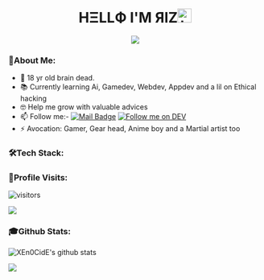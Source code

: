 ### <h1 align='center'> HΞLLФ I'M ЯIZ<img src="https://user-images.githubusercontent.com/1303154/88677602-1635ba80-d120-11ea-84d8-d263ba5fc3c0.gif" width="28px" alt="hi"></h1>
<p align='center'><img src="https://user-images.githubusercontent.com/73348960/108745603-ba67ce80-7554-11eb-8be8-1089870b1af1.gif"></p>

### 📌About Me:

- 🤪 18 yr old brain dead.
- 📚 Currently learning Ai, Gamedev, Webdev, Appdev and a lil on Ethical hacking
- 🤓 Help me grow with valuable advices
- 📫 Follow me:-
[![Mail Badge](https://img.shields.io/badge/-@uza.-e84393?style=for-the-badge&labelColor=e84393&logo=instagram&logoColor=black)](https://instagram.com/_uza._)
[![Follow me on DEV](https://img.shields.io/badge/dev.to-%2308090A.svg?&style=for-the-badge&logo=dev.to&logoColor=white&alt=devto)](https://dev.to/xen0cide)
- ⚡ Avocation: Gamer, Gear head, Anime boy and a Martial artist too

### 🛠️Tech Stack:

[](https://img.shields.io/badge/HTML5-E34F26?style=for-the-badge&logo=html5&logoColor=white)
[](https://img.shields.io/badge/CSS3-1572B6?style=for-the-badge&logo=css3&logoColor=white)
[](https://img.shields.io/badge/MySQL-00000F?style=for-the-badge&logo=mysql&logoColor=white)
[](https://img.shields.io/badge/Python-3776AB?style=for-the-badge&logo=python&logoColor=white)
[](https://img.shields.io/badge/JavaScript-F7DF1E?style=for-the-badge&logo=javascript&logoColor=black)
[](https://img.shields.io/badge/Django-092E20?style=for-the-badge&logo=django&logoColor=white)
[](https://img.shields.io/badge/PowerShell-5391FE?style=for-the-badge&logo=PowerShell&logoColor=white)
[](https://img.shields.io/badge/Node.js-43853D?style=for-the-badge&logo=node.js&logoColor=white)
[](https://img.shields.io/badge/npm-CB3837?style=for-the-badge&logo=npm&logoColor=white)
[](https://img.shields.io/badge/GitHub-100000?style=for-the-badge&logo=github&logoColor=white)
[](https://img.shields.io/badge/Unity-100000?style=for-the-badge&logo=unity&logoColor=white)
[](https://img.shields.io/badge/RASPBERRY%20PI-C51A4A.svg?&style=for-the-badge&logo=raspberry%20pi&logoColor=white)
[](https://img.shields.io/badge/Arduino_IDE-00979D?style=for-the-badge&logo=arduino&logoColor=white)
[](https://img.shields.io/badge/Windows-0078D6?style=for-the-badge&logo=windows&logoColor=white)
[](https://img.shields.io/badge/Kali_Linux-557C94?style=for-the-badge&logo=kali-linux&logoColor=white)
[](https://img.shields.io/badge/Visual_Studio_Code-0078D4?style=for-the-badge&logo=visual%20studio%20code&logoColor=white)
[](https://img.shields.io/badge/Steam-000000?style=for-the-badge&logo=steam&logoColor=white)

### 👣Profile Visits:

![visitors](https://visitor-badge-reloaded.herokuapp.com/badge?page_id=XEn0CidE.XEn0CidE&color=00cf00)

<p align="left"> <img src = "https://user-images.githubusercontent.com/73348960/108746373-ae304100-7555-11eb-8de5-cb0914c347bf.gif"> </p>

### 🎓Github Stats:

![XEn0CidE's github stats](https://github-readme-stats.vercel.app/api?username=XEn0CidE&count_private=true&show_icons=true&theme=great-gatsby)
 
  <img src="https://github-profile-trophy.vercel.app/?username=XEn0CidE&theme=dracula&rank=SECRET,SSS,SS,S,AAA,AA,A,B" />


 
